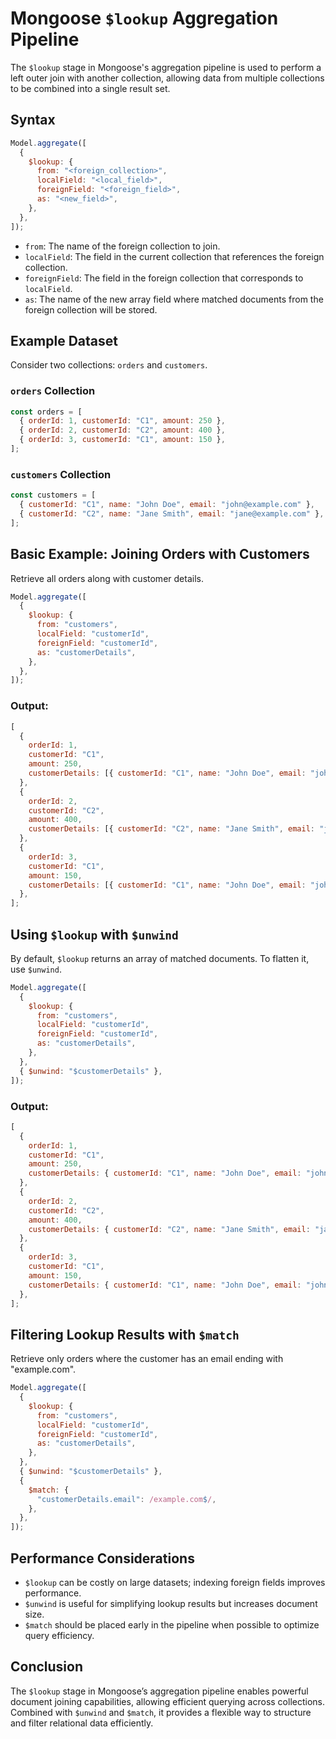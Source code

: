 # Mongoose `$lookup` Aggregation Pipeline

The `$lookup` stage in Mongoose's aggregation pipeline is used to perform a left outer join with another collection, allowing data from multiple collections to be combined into a single result set.

## Syntax

```js
Model.aggregate([
  {
    $lookup: {
      from: "<foreign_collection>",
      localField: "<local_field>",
      foreignField: "<foreign_field>",
      as: "<new_field>",
    },
  },
]);
```

- `from`: The name of the foreign collection to join.
- `localField`: The field in the current collection that references the foreign collection.
- `foreignField`: The field in the foreign collection that corresponds to `localField`.
- `as`: The name of the new array field where matched documents from the foreign collection will be stored.

## Example Dataset

Consider two collections: `orders` and `customers`.

### `orders` Collection

```js
const orders = [
  { orderId: 1, customerId: "C1", amount: 250 },
  { orderId: 2, customerId: "C2", amount: 400 },
  { orderId: 3, customerId: "C1", amount: 150 },
];
```

### `customers` Collection

```js
const customers = [
  { customerId: "C1", name: "John Doe", email: "john@example.com" },
  { customerId: "C2", name: "Jane Smith", email: "jane@example.com" },
];
```

## Basic Example: Joining Orders with Customers

Retrieve all orders along with customer details.

```js
Model.aggregate([
  {
    $lookup: {
      from: "customers",
      localField: "customerId",
      foreignField: "customerId",
      as: "customerDetails",
    },
  },
]);
```

### Output:

```js
[
  {
    orderId: 1,
    customerId: "C1",
    amount: 250,
    customerDetails: [{ customerId: "C1", name: "John Doe", email: "john@example.com" }],
  },
  {
    orderId: 2,
    customerId: "C2",
    amount: 400,
    customerDetails: [{ customerId: "C2", name: "Jane Smith", email: "jane@example.com" }],
  },
  {
    orderId: 3,
    customerId: "C1",
    amount: 150,
    customerDetails: [{ customerId: "C1", name: "John Doe", email: "john@example.com" }],
  },
];
```

## Using `$lookup` with `$unwind`

By default, `$lookup` returns an array of matched documents. To flatten it, use `$unwind`.

```js
Model.aggregate([
  {
    $lookup: {
      from: "customers",
      localField: "customerId",
      foreignField: "customerId",
      as: "customerDetails",
    },
  },
  { $unwind: "$customerDetails" },
]);
```

### Output:

```js
[
  {
    orderId: 1,
    customerId: "C1",
    amount: 250,
    customerDetails: { customerId: "C1", name: "John Doe", email: "john@example.com" },
  },
  {
    orderId: 2,
    customerId: "C2",
    amount: 400,
    customerDetails: { customerId: "C2", name: "Jane Smith", email: "jane@example.com" },
  },
  {
    orderId: 3,
    customerId: "C1",
    amount: 150,
    customerDetails: { customerId: "C1", name: "John Doe", email: "john@example.com" },
  },
];
```

## Filtering Lookup Results with `$match`

Retrieve only orders where the customer has an email ending with "example.com".

```js
Model.aggregate([
  {
    $lookup: {
      from: "customers",
      localField: "customerId",
      foreignField: "customerId",
      as: "customerDetails",
    },
  },
  { $unwind: "$customerDetails" },
  {
    $match: {
      "customerDetails.email": /example.com$/,
    },
  },
]);
```

## Performance Considerations

- `$lookup` can be costly on large datasets; indexing foreign fields improves performance.
- `$unwind` is useful for simplifying lookup results but increases document size.
- `$match` should be placed early in the pipeline when possible to optimize query efficiency.

## Conclusion

The `$lookup` stage in Mongoose’s aggregation pipeline enables powerful document joining capabilities, allowing efficient querying across collections. Combined with `$unwind` and `$match`, it provides a flexible way to structure and filter relational data efficiently.
